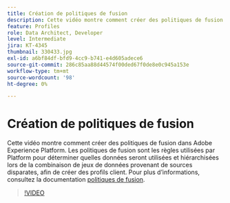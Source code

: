 ```yaml
---
title: Création de politiques de fusion
description: Cette vidéo montre comment créer des politiques de fusion dans Adobe Experience Platform. Les politiques de fusion sont les règles utilisées par Platform pour déterminer quelles données seront utilisées et hiérarchisées lors de la combinaison de jeux de données provenant de sources disparates, afin de créer des profils client.
feature: Profiles
role: Data Architect, Developer
level: Intermediate
jira: KT-4345
thumbnail: 330433.jpg
exl-id: a6bf84df-bfd9-4cc9-b741-e4d605adece6
source-git-commit: 286c85aa88d44574f00ded67f0de8e0c945a153e
workflow-type: tm+mt
source-wordcount: '98'
ht-degree: 0%

---
```


# Création de politiques de fusion

Cette vidéo montre comment créer des politiques de fusion dans Adobe Experience Platform. Les politiques de fusion sont les règles utilisées par Platform pour déterminer quelles données seront utilisées et hiérarchisées lors de la combinaison de jeux de données provenant de sources disparates, afin de créer des profils client. Pour plus d’informations, consultez la documentation [politiques de fusion](https://experienceleague.adobe.com/docs/experience-platform/profile/merge-policies/overview.html?lang=fr).

>[!VIDEO](https://video.tv.adobe.com/v/345076?learn=on&enablevpops&captions=fre_fr)
